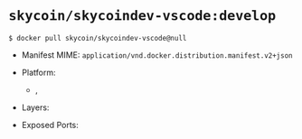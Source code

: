 # `skycoin/skycoindev-vscode:develop`

```console
$ docker pull skycoin/skycoindev-vscode@null
```

- Manifest MIME: `application/vnd.docker.distribution.manifest.v2+json`

- Platform: 
	- , 

- Layers:

- Exposed Ports:

```dockerfile

```

